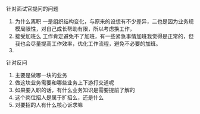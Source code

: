 针对面试官提问的问题
1. 为什么离职
   一是组织结构变化，与原来的设想有不少差异，二也是因为业务规模局限性，对自己成长帮助有限，所以考虑换工作，
2. 接受加班么
   工作肯定避免不了加班，有一些紧急事情加班我觉得是正常的，但我也会尽量提高工作效率，优化工作流程，避免不必要的加班。
3. 




针对反问
1. 主要是做哪一块的业务
2. 做这块业务需要和哪些业务上下游打交道呢
3. 如果要入职的话，有什么业务知识是需要提前了解的
4. 这个岗位招人是属于扩招么，还是什么
5. 对要招的人有什么核心诉求嘛